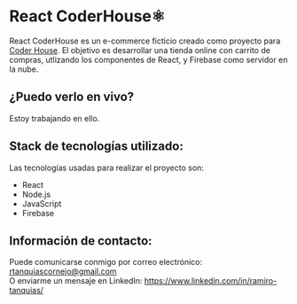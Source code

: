 # React CoderHouse⚛️

React CoderHouse es un e-commerce ficticio creado como proyecto para <a href="https://www.coderhouse.com/">Coder House</a>. El objetivo es desarrollar una tienda online con carrito de compras, utlizando los componentes de React, y Firebase como servidor en la nube.
## ¿Puedo verlo en vivo?
Estoy trabajando en ello.
## Stack de tecnologías utilizado: 
Las tecnologías usadas para realizar el proyecto son:
- React
- Node.js
- JavaScript
- Firebase
## Información de contacto:
Puede comunicarse conmigo por correo electrónico: rtanquiascornejo@gmail.com\
O enviarme un mensaje en LinkedIn: https://www.linkedin.com/in/ramiro-tanquias/


